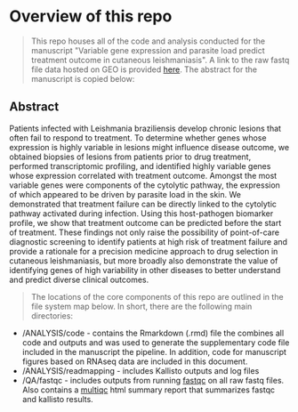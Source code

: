 # Overview of this repo

> This repo houses all of the code and analysis conducted for the manuscript "Variable gene expression and parasite load predict treatment outcome in cutaneous leishmaniasis". A link to the raw fastq file data hosted on GEO is provided [here](https://www.ncbi.nlm.nih.gov/geo/query/acc.cgi?acc=GSE127831). The abstract for the manuscript is copied below:

## Abstract
Patients infected with Leishmania braziliensis develop chronic lesions that often fail to respond to treatment. To determine whether genes whose expression is highly variable in lesions might influence disease outcome, we obtained biopsies of lesions from patients prior to drug treatment, performed transcriptomic profiling, and identified highly variable genes whose expression correlated with treatment outcome. Amongst the most variable genes were components of the cytolytic pathway, the expression of which appeared to be driven by parasite load in the skin. We demonstrated that treatment failure can be directly linked to the cytolytic pathway activated during infection. Using this host-pathogen biomarker profile, we show that treatment outcome can be predicted before the start of treatment. These findings not only raise the possibility of point-of-care diagnostic screening to identify patients at high risk of treatment failure and provide a rationale for a precision medicine approach to drug selection in cutaneous leishmaniasis, but more broadly also demonstrate the value of identifying genes of high variability in other diseases to better understand and predict diverse clinical outcomes.


> The locations of the core components of this repo are outlined in the file system map below. In short, there are the following main directories:

 - /ANALYSIS/code - contains the Rmarkdown (.rmd) file the combines all code and outputs and was used to generate the supplementary code file included in the manuscript the pipeline.  In addition, code for manuscript figures based on RNAseq data are included in this document.
 - /ANALYSIS/readmapping - includes Kallisto outputs and log files
 - /QA/fastqc - includes outputs from running [fastqc](https://www.bioinformatics.babraham.ac.uk/projects/fastqc/) on all raw fastq files.  Also contains a [multiqc](https://multiqc.info/) html summary report that summarizes fastqc and kallisto results.

```
